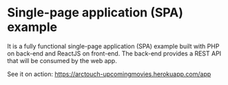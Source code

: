 # Single-page application (SPA) example

It is a fully functional single-page application (SPA) example built with PHP on back-end and ReactJS on front-end. The back-end provides a REST API that will be consumed by the web app.

See it on action: https://arctouch-upcomingmovies.herokuapp.com/app
